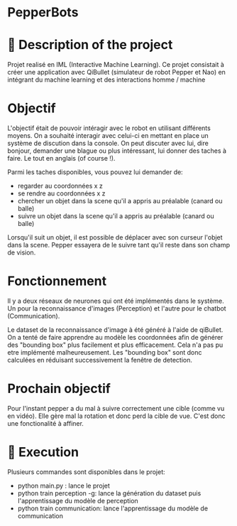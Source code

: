 # PepperBots

# 📝 Description of the project

Projet realisé en IML (Interactive Machine Learning). 
Ce projet consistait à créer une application avec QiBullet (simulateur de robot Pepper et Nao) en intégrant du machine learning et des interactions homme / machine

# Objectif

L'objectif était de pouvoir intéragir avec le robot en utilisant différents moyens. On a souhaité interagir avec celui-ci en mettant en place un système de discution dans la console. On peut discuter avec lui, dire bonjour, demander une blague ou plus intéressant, lui donner des taches à faire. Le tout en anglais (of course !). 

Parmi les taches disponibles, vous pouvez lui demander de:
* regarder au coordonnées x z
* se rendre au coordonnées x z
* chercher un objet dans la scene qu'il a appris au préalable (canard ou balle)
* suivre un objet dans la scene qu'il a appris au préalable (canard ou balle)

Lorsqu'il suit un objet, il est possible de déplacer avec son curseur l'objet dans la scene. Pepper essayera de le suivre tant qu'il reste dans son champ de vision.

# Fonctionnement
Il y a deux réseaux de neurones qui ont été implémentés dans le système. Un pour la reconnaissance d'images (Perception) et l'autre pour le chatbot (Communication).

Le dataset de la reconnaissance d'image à été généré à l'aide de qiBullet. On a tenté de faire apprendre au modèle les coordonnées afin de générer des "bounding box" plus facilement et plus efficacement. Cela n'a pas pu etre implémenté malheureusement. Les "bounding box" sont donc calculées en réduisant successivement la fenêtre de detection.

# Prochain objectif
Pour l'instant pepper a du mal à suivre correctement une cible (comme vu en vidéo). Elle gère mal la rotation et donc perd la cible de vue. C'est donc une fonctionalité à affiner. 

# 📜 Execution

Plusieurs commandes sont disponibles dans le projet:

* python main.py : lance le projet
* python train perception -g: lance la génération du dataset puis l'apprentissage du modèle de perception
* python train communication: lance l'apprentissage du modèle de communication  